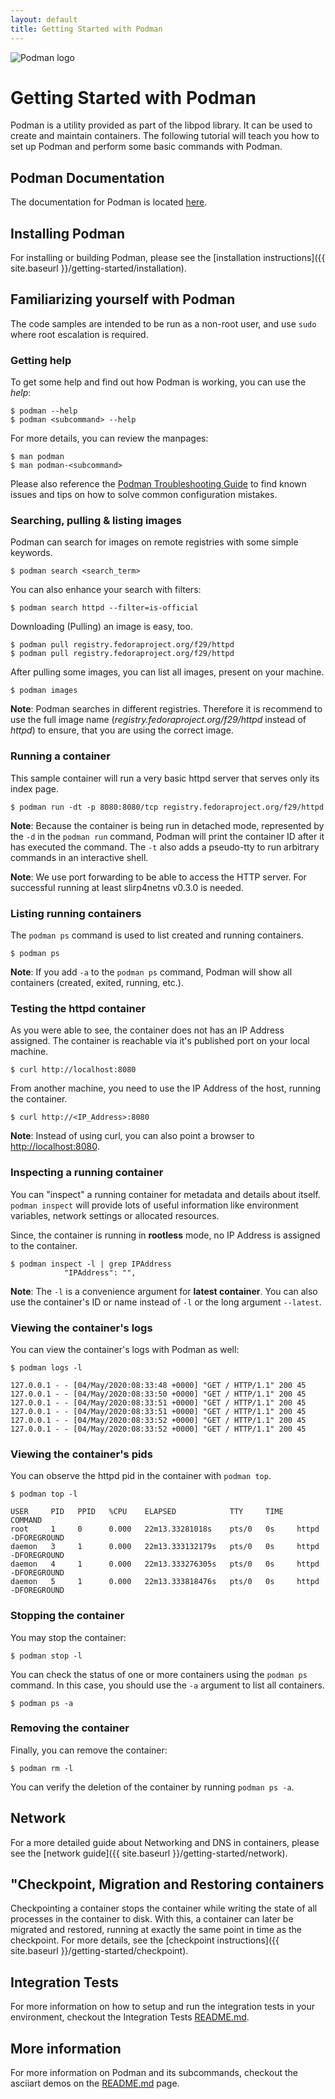 ```yaml
---
layout: default
title: Getting Started with Podman
---
```


![Podman logo](../images/podman.svg)

# Getting Started with Podman

Podman is a utility provided as part of the libpod library. It can be used to
create and maintain containers. The following tutorial will teach you how to set
up Podman and perform some basic commands with Podman.

## Podman Documentation

The documentation for Podman is located
[here](https://podman.readthedocs.io/en/latest/index.html).

## Installing Podman

For installing or building Podman, please see the
[installation instructions]({{ site.baseurl }}/getting-started/installation).

## Familiarizing yourself with Podman

The code samples are intended to be run as a non-root user, and use
`sudo` where root escalation is required.

### Getting help

To get some help and find out how Podman is working, you can use the *help*:

```console
$ podman --help
$ podman <subcommand> --help
```

For more details, you can review the manpages:

```console
$ man podman
$ man podman-<subcommand>
```

Please also reference the [Podman Troubleshooting Guide](https://github.com/containers/podman/blob/master/troubleshooting.md)
to find known issues and tips on how to solve common configuration mistakes.
 
### Searching, pulling & listing images

Podman can search for images on remote registries with some simple keywords.

```console
$ podman search <search_term>
```

You can also enhance your search with filters:

```console
$ podman search httpd --filter=is-official
```

Downloading (Pulling) an image is easy, too.

```console
$ podman pull registry.fedoraproject.org/f29/httpd
$ podman pull registry.fedoraproject.org/f29/httpd
```

After pulling some images, you can list all images, present on your machine.

```console
$ podman images
```

**Note**: Podman searches in different registries. Therefore it is recommend
to use the full image name (*registry.fedoraproject.org/f29/httpd* instead of
 *httpd*) to ensure, that you are using the correct image.

### Running a container

This sample container will run a very basic httpd server that serves only its
index page.

```console
$ podman run -dt -p 8080:8080/tcp registry.fedoraproject.org/f29/httpd
```

**Note**: Because the container is being run in detached mode, represented by
the `-d` in the `podman run` command, Podman will print the container ID after
it has executed the command. The `-t` also adds a pseudo-tty to run arbitrary
commands in an interactive shell.

**Note**: We use port forwarding to be able to access the HTTP server. For
successful running at least slirp4netns v0.3.0 is needed.

### Listing running containers

The `podman ps` command is used to list created and running containers.

```console
$ podman ps
```

**Note**: If you add `-a` to the `podman ps` command, Podman will show all
containers (created, exited, running, etc.).

### Testing the httpd container

As you were able to see, the container does not has an IP Address assigned. The
container is reachable via it's published port on your local machine.

```console
$ curl http://localhost:8080
```

From another machine, you need to use the IP Address of the host, running the
container.

```console
$ curl http://<IP_Address>:8080
```

**Note**: Instead of using curl, you can also point a browser to
<http://localhost:8080>.

### Inspecting a running container

You can "inspect" a running container for metadata and details about itself.
`podman inspect` will provide lots of useful information like environment
variables, network settings or allocated resources.

Since, the container is running in **rootless** mode, no IP Address is assigned
to the container.

```console
$ podman inspect -l | grep IPAddress
            "IPAddress": "",
```

**Note**: The `-l` is a convenience argument for **latest container**. You can
also use the container's ID or name instead of `-l` or the long argument
`--latest`.

### Viewing the container's logs

You can view the container's logs with Podman as well:

```console
$ podman logs -l

127.0.0.1 - - [04/May/2020:08:33:48 +0000] "GET / HTTP/1.1" 200 45
127.0.0.1 - - [04/May/2020:08:33:50 +0000] "GET / HTTP/1.1" 200 45
127.0.0.1 - - [04/May/2020:08:33:51 +0000] "GET / HTTP/1.1" 200 45
127.0.0.1 - - [04/May/2020:08:33:51 +0000] "GET / HTTP/1.1" 200 45
127.0.0.1 - - [04/May/2020:08:33:52 +0000] "GET / HTTP/1.1" 200 45
127.0.0.1 - - [04/May/2020:08:33:52 +0000] "GET / HTTP/1.1" 200 45
```

### Viewing the container's pids

You can observe the httpd pid in the container with `podman top`.

```console
$ podman top -l

USER     PID   PPID   %CPU    ELAPSED            TTY     TIME   COMMAND
root     1     0      0.000   22m13.33281018s    pts/0   0s     httpd -DFOREGROUND
daemon   3     1      0.000   22m13.333132179s   pts/0   0s     httpd -DFOREGROUND
daemon   4     1      0.000   22m13.333276305s   pts/0   0s     httpd -DFOREGROUND
daemon   5     1      0.000   22m13.333818476s   pts/0   0s     httpd -DFOREGROUND
```

### Stopping the container

You may stop the container:

```console
$ podman stop -l
```

You can check the status of one or more containers using the `podman ps`
command. In this case, you should use the `-a` argument to list all containers.

```console
$ podman ps -a
```

### Removing the container

Finally, you can remove the container:

```console
$ podman rm -l
```

You can verify the deletion of the container by running `podman ps -a`.

## Network

For a more detailed guide about Networking and DNS in containers, please see the
[network guide]({{ site.baseurl }}/getting-started/network).

## "Checkpoint, Migration and Restoring containers

Checkpointing a container stops the container while writing the state of all
processes in the container to disk. With this, a container can later be
migrated and restored, running at exactly the same point in time as the
checkpoint. For more details, see the
[checkpoint instructions]({{ site.baseurl }}/getting-started/checkpoint).

## Integration Tests

For more information on how to setup and run the integration tests in your
environment, checkout the Integration Tests
[README.md](https://github.com/containers/podman/blob/master/test/README.md).

## More information

For more information on Podman and its subcommands, checkout the asciiart demos
on the [README.md](https://github.com/containers/podman/blob/master/commands.md)
page.
